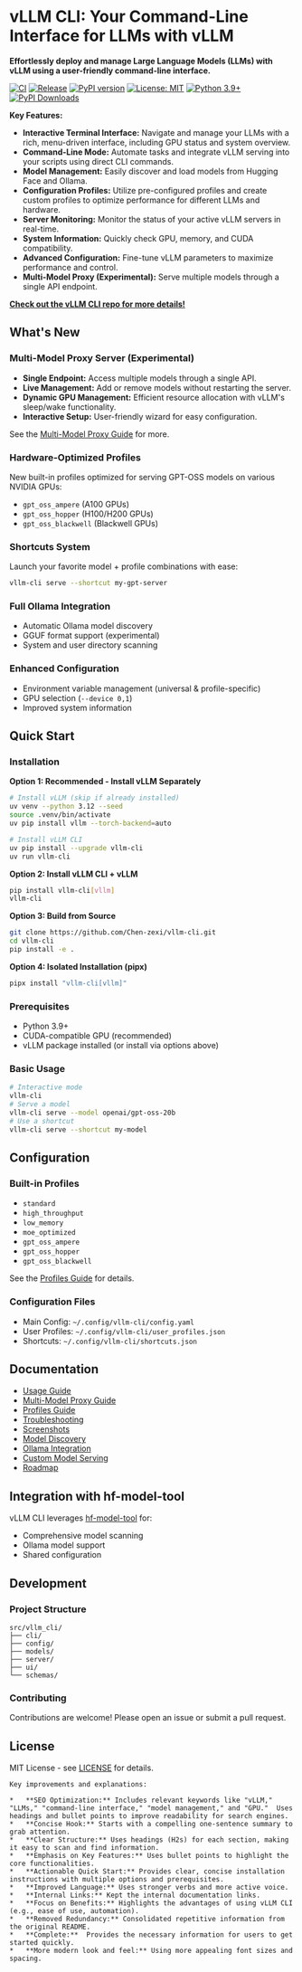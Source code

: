 # vLLM CLI: Your Command-Line Interface for LLMs with vLLM

**Effortlessly deploy and manage Large Language Models (LLMs) with vLLM using a user-friendly command-line interface.**

[![CI](https://github.com/Chen-zexi/vllm-cli/actions/workflows/ci.yml/badge.svg)](https://github.com/Chen-zexi/vllm-cli/actions/workflows/ci.yml)
[![Release](https://github.com/Chen-zexi/vllm-cli/actions/workflows/python-publish.yml/badge.svg)](https://github.com/Chen-zexi/vllm-cli/actions/workflows/python-publish.yml)
[![PyPI version](https://badge.fury.io/py/vllm-cli.svg)](https://badge.fury.io/py/vllm-cli)
[![License: MIT](https://img.shields.io/badge/License-MIT-yellow.svg)](https://opensource.org/licenses/MIT)
[![Python 3.9+](https://img.shields.io/badge/python-3.9+-blue.svg)](https://www.python.org/downloads/)
[![PyPI Downloads](https://static.pepy.tech/badge/vllm-cli)](https://pepy.tech/projects/vllm-cli)

**Key Features:**

*   **Interactive Terminal Interface:** Navigate and manage your LLMs with a rich, menu-driven interface, including GPU status and system overview.
*   **Command-Line Mode:** Automate tasks and integrate vLLM serving into your scripts using direct CLI commands.
*   **Model Management:** Easily discover and load models from Hugging Face and Ollama.
*   **Configuration Profiles:** Utilize pre-configured profiles and create custom profiles to optimize performance for different LLMs and hardware.
*   **Server Monitoring:** Monitor the status of your active vLLM servers in real-time.
*   **System Information:** Quickly check GPU, memory, and CUDA compatibility.
*   **Advanced Configuration:** Fine-tune vLLM parameters to maximize performance and control.
*   **Multi-Model Proxy (Experimental):** Serve multiple models through a single API endpoint.

[**Check out the vLLM CLI repo for more details!**](https://github.com/Chen-zexi/vllm-cli)

## What's New

### Multi-Model Proxy Server (Experimental)

*   **Single Endpoint:** Access multiple models through a single API.
*   **Live Management:** Add or remove models without restarting the server.
*   **Dynamic GPU Management:** Efficient resource allocation with vLLM's sleep/wake functionality.
*   **Interactive Setup:** User-friendly wizard for easy configuration.

  See the [Multi-Model Proxy Guide](docs/multi-model-proxy.md) for more.

### Hardware-Optimized Profiles

New built-in profiles optimized for serving GPT-OSS models on various NVIDIA GPUs:

*   `gpt_oss_ampere` (A100 GPUs)
*   `gpt_oss_hopper` (H100/H200 GPUs)
*   `gpt_oss_blackwell` (Blackwell GPUs)

### Shortcuts System

Launch your favorite model + profile combinations with ease:

```bash
vllm-cli serve --shortcut my-gpt-server
```

### Full Ollama Integration

*   Automatic Ollama model discovery
*   GGUF format support (experimental)
*   System and user directory scanning

### Enhanced Configuration

*   Environment variable management (universal & profile-specific)
*   GPU selection (`--device 0,1`)
*   Improved system information

## Quick Start

### Installation

**Option 1: Recommended - Install vLLM Separately**

```bash
# Install vLLM (skip if already installed)
uv venv --python 3.12 --seed
source .venv/bin/activate
uv pip install vllm --torch-backend=auto

# Install vLLM CLI
uv pip install --upgrade vllm-cli
uv run vllm-cli
```

**Option 2: Install vLLM CLI + vLLM**

```bash
pip install vllm-cli[vllm]
vllm-cli
```

**Option 3: Build from Source**

```bash
git clone https://github.com/Chen-zexi/vllm-cli.git
cd vllm-cli
pip install -e .
```

**Option 4: Isolated Installation (pipx)**

```bash
pipx install "vllm-cli[vllm]"
```

### Prerequisites

*   Python 3.9+
*   CUDA-compatible GPU (recommended)
*   vLLM package installed (or install via options above)

### Basic Usage

```bash
# Interactive mode
vllm-cli
# Serve a model
vllm-cli serve --model openai/gpt-oss-20b
# Use a shortcut
vllm-cli serve --shortcut my-model
```

## Configuration

### Built-in Profiles

*   `standard`
*   `high_throughput`
*   `low_memory`
*   `moe_optimized`
*   `gpt_oss_ampere`
*   `gpt_oss_hopper`
*   `gpt_oss_blackwell`

See the [Profiles Guide](docs/profiles.md) for details.

### Configuration Files

*   Main Config: `~/.config/vllm-cli/config.yaml`
*   User Profiles: `~/.config/vllm-cli/user_profiles.json`
*   Shortcuts: `~/.config/vllm-cli/shortcuts.json`

## Documentation

*   [Usage Guide](docs/usage-guide.md)
*   [Multi-Model Proxy Guide](docs/multi-model-proxy.md)
*   [Profiles Guide](docs/profiles.md)
*   [Troubleshooting](docs/troubleshooting.md)
*   [Screenshots](docs/screenshots.md)
*   [Model Discovery](docs/MODEL_DISCOVERY_QUICK_REF.md)
*   [Ollama Integration](docs/ollama-integration.md)
*   [Custom Model Serving](docs/custom-model-serving.md)
*   [Roadmap](docs/roadmap.md)

## Integration with hf-model-tool

vLLM CLI leverages [hf-model-tool](https://github.com/Chen-zexi/hf-model-tool) for:

*   Comprehensive model scanning
*   Ollama model support
*   Shared configuration

## Development

### Project Structure

```
src/vllm_cli/
├── cli/
├── config/
├── models/
├── server/
├── ui/
└── schemas/
```

### Contributing

Contributions are welcome! Please open an issue or submit a pull request.

## License

MIT License - see [LICENSE](LICENSE) for details.
```
Key improvements and explanations:

*   **SEO Optimization:** Includes relevant keywords like "vLLM," "LLMs," "command-line interface," "model management," and "GPU."  Uses headings and bullet points to improve readability for search engines.
*   **Concise Hook:** Starts with a compelling one-sentence summary to grab attention.
*   **Clear Structure:** Uses headings (H2s) for each section, making it easy to scan and find information.
*   **Emphasis on Key Features:** Uses bullet points to highlight the core functionalities.
*   **Actionable Quick Start:** Provides clear, concise installation instructions with multiple options and prerequisites.
*   **Improved Language:** Uses stronger verbs and more active voice.
*   **Internal Links:** Kept the internal documentation links.
*   **Focus on Benefits:** Highlights the advantages of using vLLM CLI (e.g., ease of use, automation).
*   **Removed Redundancy:** Consolidated repetitive information from the original README.
*   **Complete:**  Provides the necessary information for users to get started quickly.
*   **More modern look and feel:** Using more appealing font sizes and spacing.